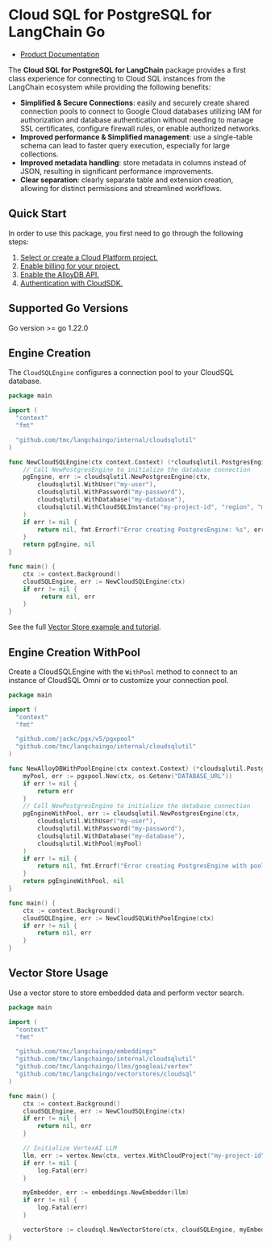 # Cloud SQL for PostgreSQL for LangChain Go

- [Product Documentation](https://cloud.google.com/sql/docs)

The **Cloud SQL for PostgreSQL for LangChain** package provides a first class experience for connecting to
Cloud SQL instances from the LangChain ecosystem while providing the following benefits:

- **Simplified & Secure Connections**: easily and securely create shared connection pools to connect to Google Cloud databases utilizing IAM for authorization and database authentication without needing to manage SSL certificates, configure firewall rules, or enable authorized networks.
- **Improved performance & Simplified management**: use a single-table schema can lead to faster query execution, especially for large collections.
- **Improved metadata handling**: store metadata in columns instead of JSON, resulting in significant performance improvements.
- **Clear separation**: clearly separate table and extension creation, allowing for distinct permissions and streamlined workflows.

## Quick Start

In order to use this package, you first need to go through the following
steps:

1. [Select or create a Cloud Platform project.](https://console.cloud.google.com/project)
2. [Enable billing for your project.](https://cloud.google.com/billing/docs/how-to/modify-project#enable_billing_for_a_project)
3. [Enable the AlloyDB API.](https://console.cloud.google.com/flows/enableapi?apiid=alloydb.googleapis.com)
4. [Authentication with CloudSDK.](https://cloud.google.com/sdk/gcloud/reference/auth/application-default/login)

## Supported Go Versions

Go version >= go 1.22.0

## Engine Creation

The `CloudSQLEngine` configures a connection pool to your CloudSQL database. 

```go
package main

import (
  "context"
  "fmt"

  "github.com/tmc/langchaingo/internal/cloudsqlutil"
)

func NewCloudSQLEngine(ctx context.Context) (*cloudsqlutil.PostgresEngine, error) {
	// Call NewPostgresEngine to initialize the database connection
    pgEngine, err := cloudsqlutil.NewPostgresEngine(ctx,
        cloudsqlutil.WithUser("my-user"),
        cloudsqlutil.WithPassword("my-password"),
        cloudsqlutil.WithDatabase("my-database"),
        cloudsqlutil.WithCloudSQLInstance("my-project-id", "region", "my-instance"),
    )
    if err != nil {
        return nil, fmt.Errorf("Error creating PostgresEngine: %s", err)
    }
    return pgEngine, nil
}

func main() {
    ctx := context.Background()
    cloudSQLEngine, err := NewCloudSQLEngine(ctx)
    if err != nil {
         return nil, err
    }
}
```

See the full [Vector Store example and tutorial](https://github.com/tmc/langchaingo/tree/main/examples/google-cloudsql-chat-message-history-example).

## Engine Creation WithPool

Create a CloudSQLEngine with the `WithPool` method to connect to an instance of CloudSQL Omni or to customize your connection pool.


```go
package main

import (
  "context"
  "fmt"

  "github.com/jackc/pgx/v5/pgxpool"
  "github.com/tmc/langchaingo/internal/cloudsqlutil"
)

func NewAlloyDBWithPoolEngine(ctx context.Context) (*cloudsqlutil.PostgresEngine, error) {
    myPool, err := pgxpool.New(ctx, os.Getenv("DATABASE_URL"))
    if err != nil {
        return err
    }
	// Call NewPostgresEngine to initialize the database connection
    pgEngineWithPool, err := cloudsqlutil.NewPostgresEngine(ctx,
        cloudsqlutil.WithUser("my-user"),
        cloudsqlutil.WithPassword("my-password"),
        cloudsqlutil.WithDatabase("my-database"),
        cloudsqlutil.WithPool(myPool)
    )
    if err != nil {
        return nil, fmt.Errorf("Error creating PostgresEngine with pool: %s", err)
    }
    return pgEngineWithPool, nil
}

func main() {
    ctx := context.Background()
    cloudSQLEngine, err := NewCloudSQLWithPoolEngine(ctx)
    if err != nil {
        return nil, err
    }
}
```

## Vector Store Usage

Use a vector store to store embedded data and perform vector search.

```go
package main

import (
  "context"
  "fmt"

  "github.com/tmc/langchaingo/embeddings"
  "github.com/tmc/langchaingo/internal/cloudsqlutil"
  "github.com/tmc/langchaingo/llms/googleai/vertex"
  "github.com/tmc/langchaingo/vectorstores/cloudsql"
)

func main() {
    ctx := context.Background()
    cloudSQLEngine, err := NewCloudSQLEngine(ctx)
    if err != nil {
        return nil, err
    }

    // Initialize VertexAI LLM
    llm, err := vertex.New(ctx, vertex.WithCloudProject("my-project-id"), vertex.WithCloudLocation("my-vertex-locations"), vertex.WithDefaultModel("text-embedding-005"))
    if err != nil {
        log.Fatal(err)
	}

    myEmbedder, err := embeddings.NewEmbedder(llm)
    if err != nil {
        log.Fatal(err)
    }

    vectorStore := cloudsql.NewVectorStore(ctx, cloudSQLEngine, myEmbedder, "my-table", cloudsql.WithMetadataColumns([]string{"column1", "column2"}))
}
```